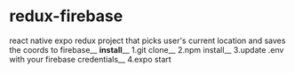 # redux-firebase
react native expo redux project that picks user's current location and saves the coords to firebase__
**install**__
1.git clone__
2.npm install__
3.update .env with your firebase credentials__
4.expo start
